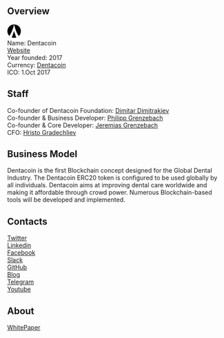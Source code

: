 ## Overview
![logo](../projects/logo/dentacoin.jpg)  
Name: Dentacoin  
[Website](https://www.dentacoin.com/)  
Year founded: 2017  
Currency:  [Dentacoin](https://coinmarketcap.com/currencies/dentacoin/)   
ICO: 1.Oct 2017   
## Staff
Co-founder of Dentacoin Foundation: [Dimitar Dimitrakiev](../people/dimitar_dimitrakiev.md)  
Co-founder & Business Developer: [Philipp Grenzebach](../people/philipp_grenzebach.md)  
Co-founder & Core Developer: [Jeremias Grenzebach](../people/jeremias_grenzebach.md)  
CFO: [Hristo Gradechliev](../people/hristo_gradechliev.md)
## Business Model
Dentacoin is the first Blockchain concept designed for the Global Dental Industry. The Dentacoin ERC20 token is configured to be used globally by all individuals. Dentacoin aims at improving dental care worldwide and making it affordable through crowd power. Numerous Blockchain-based tools will be developed and implemented.
## Contacts  
[Twitter](https://twitter.com/dentacoin?lang=en)  
[Linkedin](https://www.linkedin.com/company/18086779/)  
[Facebook](https://www.facebook.com/dentacoin/)  
[Slack](https://dentacoin.slack.com/join/shared_invite/MjM2MjYyNjI5NTIwLTE1MDQ2OTg0NDAtNWMxYzUzN2FjNg)  
[GitHub](https://github.com/Dentacoin)  
[Blog](https://medium.com/@dentacoin/)  
[Telegram](https://t.me/dentacoin)  
[Youtube](https://www.youtube.com/channel/UCSL-UsN8dc4CzHWiCv-NfrQ)
## About  
[WhitePaper](https://www.dentacoin.com/white-paper/Whitepaper-en.pdf)  
